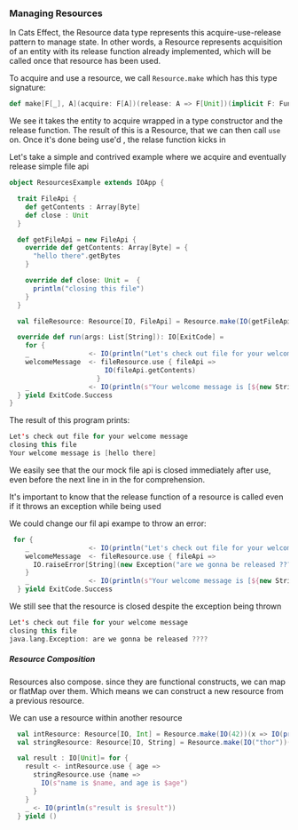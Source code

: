 ### Managing Resources

In Cats Effect, the Resource data type represents this acquire-use-release pattern to
manage state. In other words, a Resource represents acquisition  of an entity with its release function already 
implemented, which will be called once that resource has been used.

To acquire and use a resource, we call `Resource.make` which has this type signature:

```scala
def make[F[_], A](acquire: F[A])(release: A => F[Unit])(implicit F: Functor[F]): Resource[F, A]
```
We see it takes the entity to acquire wrapped in a type constructor and the release function. The result of this 
is a Resource, that we can then call `use` on. Once it's done being use'd , the relase function kicks in

Let's take a simple and contrived example where we acquire and eventually release simple file api 

```scala
object ResourcesExample extends IOApp {

  trait FileApi {
    def getContents : Array[Byte]
    def close : Unit
  }

  def getFileApi = new FileApi {
    override def getContents: Array[Byte] = {
      "hello there".getBytes
    }

    override def close: Unit =  {
      println("closing this file")
    }
  }

  val fileResource: Resource[IO, FileApi] = Resource.make(IO(getFileApi))(api => IO.pure(api.close))

  override def run(args: List[String]): IO[ExitCode] =
    for {
    _               <- IO(println("Let's check out file for your welcome message"))
    welcomeMessage  <- fileResource.use { fileApi =>
                        IO(fileApi.getContents)
                      }
    _               <- IO(println(s"Your welcome message is [${new String(welcomeMessage)}]"))
  } yield ExitCode.Success
}
```
The result of this program prints:
```scala
Let's check out file for your welcome message
closing this file
Your welcome message is [hello there]
```
We easily see that the our mock file api is closed immediately after use, even before the next line in 
in the for comprehension. 

It's important to know that the release function of a resource is called even if it throws an exception while being used

We could change our fil api exampe to throw an error:
```scala
 for {
    _               <- IO(println("Let's check out file for your welcome message"))
    welcomeMessage  <- fileResource.use { fileApi =>
      IO.raiseError[String](new Exception("are we gonna be released ????"))
    }
    _               <- IO(println(s"Your welcome message is [${new String(welcomeMessage)}]"))
  } yield ExitCode.Success
```
We still see that the resource is closed despite the exception being thrown
```scala
Let's check out file for your welcome message
closing this file
java.lang.Exception: are we gonna be released ????
```

##### Resource Composition

Resources also compose. since they are functional constructs, we can map or flatMap over them. 
Which means we can construct a new resource from a previous resource.

We can use a resource within another resource
```scala
  val intResource: Resource[IO, Int] = Resource.make(IO(42))(x => IO(println(s"releasing $x ")) *> IO.unit)
  val stringResource: Resource[IO, String] = Resource.make(IO("thor"))(x => IO(println(s"releasing $x ")) *>  IO.unit)

  val result : IO[Unit]= for {
    result <- intResource.use { age =>
      stringResource.use {name =>
        IO(s"name is $name, and age is $age")
      }
    }
    _ <- IO(println(s"result is $result"))
  } yield ()
```